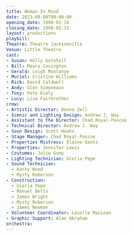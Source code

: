 ```yaml
---
title: Woman In Mind
date: 2023-09-08T00:00:00
opening_date: 1998-01-16
closing_date: 1998-01-31
layout: productions
playbill:
Theatre: Theatre Jacksonville
Venue: Little Theatre
cast:
- Susan: Holly Gutshall
- Bill: Maury Covington
- Gerald: Leigh Montanye
- Muriel: Cristina Williams
- Rick: David Caldwell
- Andy: Glen Simoneaux
- Tony: Pete Kiely
- Lucy: Lisa Fairbrother
crew:
- Artistic Director: Donna Zell
- Scenic and Lighting Design: Andrew J. Way
- Assistant to the Director: Chad Royal-Pascoe
- Technical Director: Andrew J. Way
- Soun Design: Scott Hooks
- Stage Manager: Chad Royal-Pascoe
- Properties Mistress: Elaine Gantz
- Properties: Jennifer Lewis
- Costumes: Julie Gump
- Lighting Technician: Gloria Pepe
- Sound Technician:
  - Kathy Wood
  - Mysty Roberson
- Construction:
  - Gloria Pepe
  - Manuel Bello
  - James Wright
  - Mysty Roberson
  - James Newman
- Volunteer Coordinator: Lovelle MacLean
- Graphic Support: Alan Abraham
orchestra:
---
```


